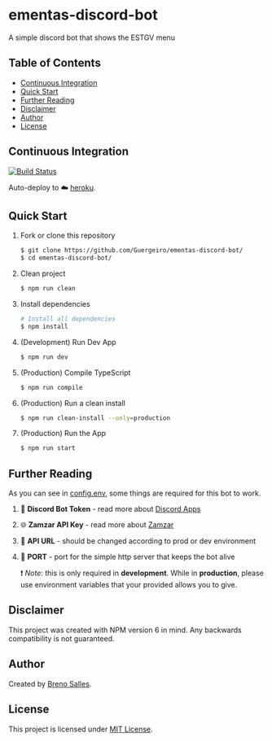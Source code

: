 # ementas-discord-bot
A simple discord bot that shows the ESTGV menu
## Table of Contents
- [Continuous Integration](#continuous-integration)
- [Quick Start](#quick-start)
- [Further Reading](#further-reading)
- [Disclaimer](#disclaimer)
- [Author](#author)
- [License](#license)
## Continuous Integration
[![Build Status](https://travis-ci.com/Guergeiro/ementas-discord-bot.svg?branch=master)](https://travis-ci.com/Guergeiro/ementas-discord-bot)

Auto-deploy to :cloud: [heroku](https://www.heroku.com/).
## Quick Start
1. Fork or clone this repository
    ```bash
    $ git clone https://github.com/Guergeiro/ementas-discord-bot/
    $ cd ementas-discord-bot/
    ```
2. Clean project
    ```bash
    $ npm run clean
    ```
3. Install dependencies
    ```bash
    # Install all dependencies
    $ npm install
    ```
4. (Development) Run Dev App
    ```bash
    $ npm run dev
    ```
5. (Production) Compile TypeScript
    ```bash
    $ npm run compile
    ```
6. (Production) Run a clean install
    ```bash
    $ npm run clean-install --only=production
    ```
7. (Production) Run the App
    ```bash
    $ npm run start
    ```
## Further Reading
As you can see in [config.env](https://github.com/Guergeiro/ementas-discord-bot/blob/master/src/config.env), some things are required for this bot to work.
1. :robot: **Discord Bot Token** - read more about [Discord Apps](https://discordapp.com/developers/docs/intro)
2. :globe_with_meridians: **Zamzar API Key** - read more about [Zamzar](https://developers.zamzar.com/)
3. :construction: **API URL** - should be changed according to prod or dev environment
4. :rocket: **PORT** - port for the simple http server that keeps the bot alive

    :heavy_exclamation_mark: *Note*: this is only required in **development**. While in **production**, please use environment variables that your provided allows you to give.
## Disclaimer
This project was created with NPM version 6 in mind. Any backwards compatibility is not guaranteed.
## Author
Created by [Breno Salles](https://brenosalles.com).
## License
This project is licensed under [MIT License](https://github.com/Guergeiro/ementas-discord-bot/blob/master/LICENSE).